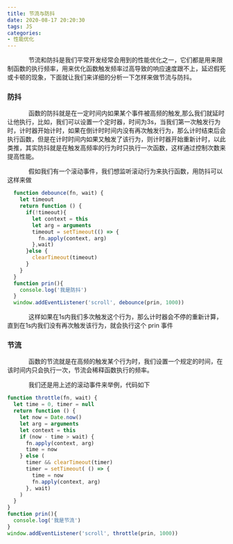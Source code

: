 ```yaml
---
title: 节流与防抖
date: 2020-08-17 20:20:30
tags: JS
categories:
- 性能优化
---
```

&ensp;&ensp;&ensp;&ensp;&ensp;&ensp;&ensp;节流和防抖是我们平常开发经常会用到的性能优化之一，它们都是用来限制函数的执行频率，用来优化函数触发频率过高导致的响应速度跟不上，延迟假死或卡顿的现象，下面就让我们来详细的分析一下怎样来做节流与防抖。
### 防抖
&ensp;&ensp;&ensp;&ensp;&ensp;&ensp;&ensp;函数的防抖就是在一定时间内如果某个事件被高频的触发,那么我们就延时让他执行，比如，我们可以设置一个定时器，时间为3s，当我们第一次触发行为时，计时器开始计时，如果在倒计时时间内没有再次触发行为，那么计时结束后会执行函数，但是在计时时间内如果又触发了该行为，则计时器开始重新计时，以此类推，其实防抖就是在触发高频率的行为时只执行一次函数，这样通过控制次数来提高性能。

&ensp;&ensp;&ensp;&ensp;&ensp;&ensp;&ensp;假如我们有一个滚动事件，我们想监听滚动行为来执行函数，用防抖可以这样来做

```js
  function debounce(fn, wait) {
    let timeout
    return function () {
      if(!timeout){
        let context = this
        let arg = arguments
        timeout = setTimeout(() => {
          fn.apply(context, arg)
        },wait)
      }else {
        clearTimeout(timeout)
      }
    }
  }
  function prin(){
    console.log('我是防抖')
  }
  window.addEventListener('scroll', debounce(prin, 1000))
```
&ensp;&ensp;&ensp;&ensp;&ensp;&ensp;&ensp;这样如果在1s内我们多次触发这个行为，那么计时器会不停的重新计算，直到在1s内我们没有再次触发该行为，就会执行这个 prin 事件

### 节流
&ensp;&ensp;&ensp;&ensp;&ensp;&ensp;&ensp;函数的节流就是在高频的触发某个行为时，我们设置一个规定的时间，在该时间内只会执行一次，节流会稀释函数执行的频率。

&ensp;&ensp;&ensp;&ensp;&ensp;&ensp;&ensp;我们还是用上述的滚动事件来举例，代码如下

```js
function throttle(fn, wait) {
  let time = 0, timer = null
  return function () {
    let now = Date.now()
    let arg = arguments
    let context = this
    if (now - time > wait) {
      fn.apply(context, arg)
      time = now
    } else (
      timer && clearTimeout(timer)
      timer = setTimeout( () => {
        time = now
        fn.apply(context, arg)
      }, wait)
    )
  }
}
function prin(){
  console.log('我是节流')
}
window.addEventListener('scroll', throttle(prin, 1000))
```